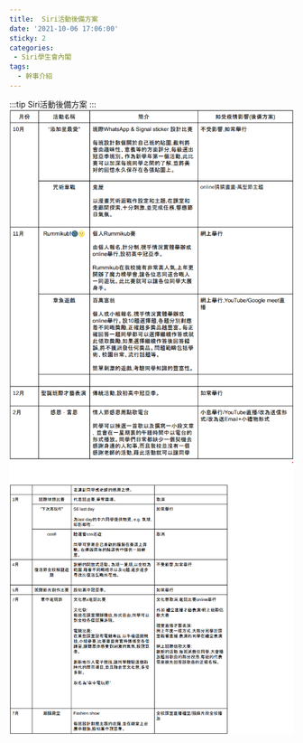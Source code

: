```yaml
---
title:  Siri活動後備方案
date: '2021-10-06 17:06:00'
sticky: 2
categories:
 - Siri學生會內閣
tags:
  - 幹事介紹
---
```


:::tip Siri活動後備方案
:::
![圖啦](../img/r/even1.png)
![圖啦](../img/r/even2.png)